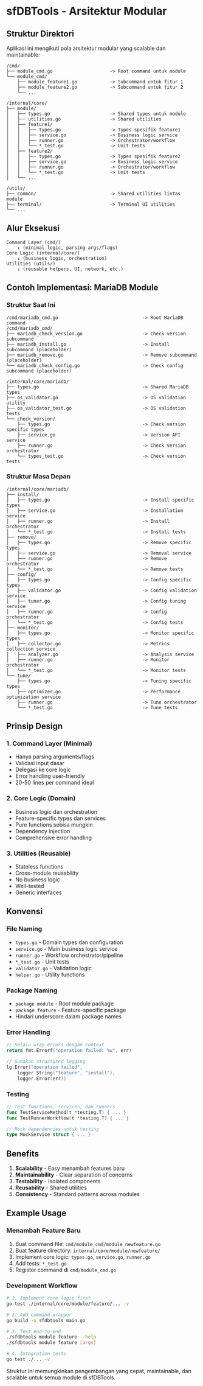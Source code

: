 # sfDBTools - Arsitektur Modular

## Struktur Direktori

Aplikasi ini mengikuti pola arsitektur modular yang scalable dan maintainable:

```
/cmd/
├── module_cmd.go                     -> Root command untuk module
└── module_cmd/
    ├── module_feature1.go            -> Subcommand untuk fitur 1
    ├── module_feature2.go            -> Subcommand untuk fitur 2
    └── ...

/internal/core/
├── module/
│   ├── types.go                      -> Shared types untuk module
│   ├── utilities.go                  -> Shared utilities
│   ├── feature1/
│   │   ├── types.go                  -> Types spesifik feature1
│   │   ├── service.go                -> Business logic service
│   │   ├── runner.go                 -> Orchestrator/workflow
│   │   └── *_test.go                 -> Unit tests
│   ├── feature2/
│   │   ├── types.go                  -> Types spesifik feature2
│   │   ├── service.go                -> Business logic service
│   │   ├── runner.go                 -> Orchestrator/workflow
│   │   └── *_test.go                 -> Unit tests
│   └── ...

/utils/
├── common/                           -> Shared utilities lintas module
├── terminal/                         -> Terminal UI utilities
└── ...
```

## Alur Eksekusi

```
Command Layer (cmd/) 
    ↓ (minimal logic, parsing args/flags)
Core Logic (internal/core/)
    ↓ (business logic, orchestration)
Utilities (utils/)
    ↓ (reusable helpers, UI, network, etc.)
```

## Contoh Implementasi: MariaDB Module

### Struktur Saat Ini

```
/cmd/mariadb_cmd.go                               -> Root MariaDB command
/cmd/mariadb_cmd/
├── mariadb_check_version.go                      -> Check version subcommand
├── mariadb_install.go                            -> Install subcommand (placeholder)
├── mariadb_remove.go                             -> Remove subcommand (placeholder)
└── mariadb_check_config.go                       -> Check config subcommand (placeholder)

/internal/core/mariadb/
├── types.go                                      -> Shared MariaDB types
├── os_validator.go                               -> OS validation utility
├── os_validator_test.go                          -> OS validation tests
└── check_version/
    ├── types.go                                  -> Check version specific types
    ├── service.go                                -> Version API service
    ├── runner.go                                 -> Check version orchestrator
    └── types_test.go                             -> Check version tests
```

### Struktur Masa Depan

```
/internal/core/mariadb/
├── install/
│   ├── types.go                                  -> Install specific types
│   ├── service.go                                -> Installation service
│   ├── runner.go                                 -> Install orchestrator
│   └── *_test.go                                 -> Install tests
├── remove/
│   ├── types.go                                  -> Remove specific types
│   ├── service.go                                -> Removal service
│   ├── runner.go                                 -> Remove orchestrator
│   └── *_test.go                                 -> Remove tests
├── config/
│   ├── types.go                                  -> Config specific types
│   ├── validator.go                              -> Config validation service
│   ├── tuner.go                                  -> Config tuning service
│   ├── runner.go                                 -> Config orchestrator
│   └── *_test.go                                 -> Config tests
├── monitor/
│   ├── types.go                                  -> Monitor specific types
│   ├── collector.go                              -> Metrics collection service
│   ├── analyzer.go                               -> Analysis service
│   ├── runner.go                                 -> Monitor orchestrator
│   └── *_test.go                                 -> Monitor tests
└── tune/
    ├── types.go                                  -> Tuning specific types
    ├── optimizer.go                              -> Performance optimization service
    ├── runner.go                                 -> Tune orchestrator
    └── *_test.go                                 -> Tune tests
```

## Prinsip Design

### 1. **Command Layer (Minimal)**
- Hanya parsing arguments/flags
- Validasi input dasar
- Delegasi ke core logic
- Error handling user-friendly
- 20-50 lines per command ideal

### 2. **Core Logic (Domain)**
- Business logic dan orchestration
- Feature-specific types dan services
- Pure functions sebisa mungkin
- Dependency injection
- Comprehensive error handling

### 3. **Utilities (Reusable)**
- Stateless functions
- Cross-module reusability
- No business logic
- Well-tested
- Generic interfaces

## Konvensi

### File Naming
- `types.go` - Domain types dan configuration
- `service.go` - Main business logic service
- `runner.go` - Workflow orchestrator/pipeline
- `*_test.go` - Unit tests
- `validator.go` - Validation logic
- `helper.go` - Utility functions

### Package Naming
- `package module` - Root module package
- `package feature` - Feature-specific package
- Hindari underscore dalam package names

### Error Handling
```go
// Selalu wrap errors dengan context
return fmt.Errorf("operation failed: %w", err)

// Gunakan structured logging
lg.Error("operation failed", 
    logger.String("feature", "install"),
    logger.Error(err))
```

### Testing
```go
// Test functions, services, dan runners
func TestServiceMethod(t *testing.T) { ... }
func TestRunnerWorkflow(t *testing.T) { ... }

// Mock dependencies untuk testing
type MockService struct { ... }
```

## Benefits

1. **Scalability** - Easy menambah features baru
2. **Maintainability** - Clear separation of concerns
3. **Testability** - Isolated components
4. **Reusability** - Shared utilities
5. **Consistency** - Standard patterns across modules

## Example Usage

### Menambah Feature Baru

1. Buat command file: `cmd/module_cmd/module_newfeature.go`
2. Buat feature directory: `internal/core/module/newfeature/`
3. Implement core logic: `types.go`, `service.go`, `runner.go`
4. Add tests: `*_test.go`
5. Register command di `cmd/module_cmd.go`

### Development Workflow

```bash
# 1. Implement core logic first
go test ./internal/core/module/feature/... -v

# 2. Add command wrapper
go build -o sfdbtools main.go

# 3. Test end-to-end
./sfdbtools module feature --help
./sfdbtools module feature [args]

# 4. Integration tests
go test ./... -v
```

Struktur ini memungkinkan pengembangan yang cepat, maintainable, dan scalable untuk semua module di sfDBTools.
